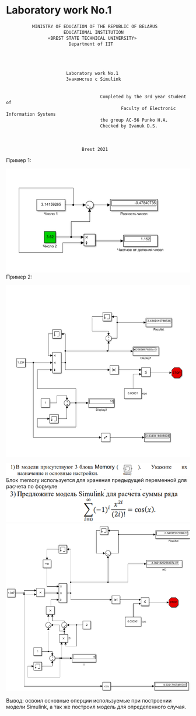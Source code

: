 # Laboratory work No.1              
              MINISTRY OF EDUCATION OF THE REPUBLIC OF BELARUS
                          EDUCATIONAL INSTITUTION 
                    «BREST STATE TECHNICAL UNIVERSITY»        
                            Department of IIT




                           Laboratory work No.1 
                           Знакомство с Simulink


	                                	Completed by the 3rd year student of 
                                                Faculty of Electronic Information Systems
	                                	the group AC-56 Punko H.A.
                                 		Checked by Ivanuk D.S.



                                 Brest 2021


Пример 1:

![Screenshot](../src/1.png)
Пример 2:

![Screenshot](../src/2.png)


![Screenshot](../src/3.png)
Блок memory используется для хранения предыдущей переменной для расчета по формуле 
![Screenshot](../src/4.png)
![Screenshot](../src/5.png)

Вывод: освоил основные оперции используемые при построении модели Simulink, а так же построил модель для определенного случая. 
